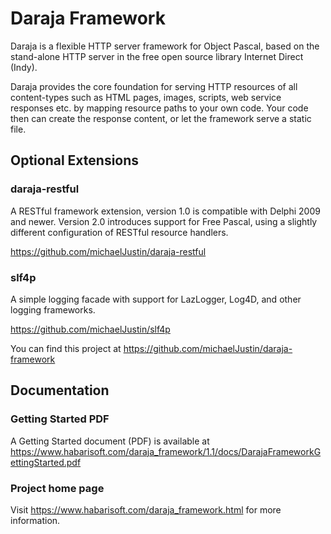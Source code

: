 
# Daraja Framework

Daraja is a flexible HTTP server framework for Object Pascal, based on the stand-alone HTTP server in the free open source library Internet Direct (Indy).

Daraja provides the core foundation for serving HTTP resources of all content-types such as HTML pages, images, scripts, web service responses etc. by mapping resource paths to your own code. Your code then can create the response content, or let the framework serve a static file. 

## Optional Extensions

### daraja-restful

A RESTful framework extension, version 1.0 is compatible with Delphi 2009 and newer. Version 2.0 introduces support for Free Pascal, using a slightly different configuration of RESTful resource handlers.

https://github.com/michaelJustin/daraja-restful

### slf4p

A simple logging facade with support for LazLogger, Log4D, and other logging frameworks.

https://github.com/michaelJustin/slf4p

You can find this project at https://github.com/michaelJustin/daraja-framework

## Documentation

### Getting Started PDF

A Getting Started document (PDF) is available at https://www.habarisoft.com/daraja_framework/1.1/docs/DarajaFrameworkGettingStarted.pdf

### Project home page

Visit https://www.habarisoft.com/daraja_framework.html for more information.

